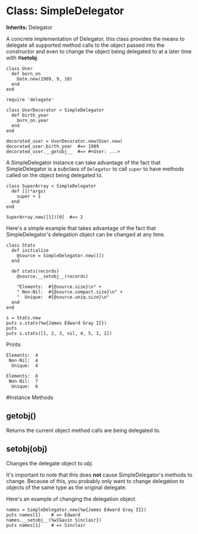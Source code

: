 # Class: SimpleDelegator
**Inherits:** Delegator
    

A concrete implementation of Delegator, this class provides the means to
delegate all supported method calls to the object passed into the constructor
and even to change the object being delegated to at a later time with
#__setobj__.

    class User
      def born_on
        Date.new(1989, 9, 10)
      end
    end

    require 'delegate'

    class UserDecorator < SimpleDelegator
      def birth_year
        born_on.year
      end
    end

    decorated_user = UserDecorator.new(User.new)
    decorated_user.birth_year  #=> 1989
    decorated_user.__getobj__  #=> #<User: ...>

A SimpleDelegator instance can take advantage of the fact that SimpleDelegator
is a subclass of `Delegator` to call `super` to have methods called on the
object being delegated to.

    class SuperArray < SimpleDelegator
      def [](*args)
        super + 1
      end
    end

    SuperArray.new([1])[0]  #=> 2

Here's a simple example that takes advantage of the fact that
SimpleDelegator's delegation object can be changed at any time.

    class Stats
      def initialize
        @source = SimpleDelegator.new([])
      end

      def stats(records)
        @source.__setobj__(records)

        "Elements:  #{@source.size}\n" +
        " Non-Nil:  #{@source.compact.size}\n" +
        "  Unique:  #{@source.uniq.size}\n"
      end
    end

    s = Stats.new
    puts s.stats(%w{James Edward Gray II})
    puts
    puts s.stats([1, 2, 3, nil, 4, 5, 1, 2])

Prints:

    Elements:  4
     Non-Nil:  4
      Unique:  4

    Elements:  8
     Non-Nil:  7
      Unique:  6



#Instance Methods
## __getobj__() [](#method-i-__getobj__)
Returns the current object method calls are being delegated to.

## __setobj__(obj) [](#method-i-__setobj__)
Changes the delegate object to *obj*.

It's important to note that this does **not** cause SimpleDelegator's methods
to change.  Because of this, you probably only want to change delegation to
objects of the same type as the original delegate.

Here's an example of changing the delegation object.

    names = SimpleDelegator.new(%w{James Edward Gray II})
    puts names[1]    # => Edward
    names.__setobj__(%w{Gavin Sinclair})
    puts names[1]    # => Sinclair

